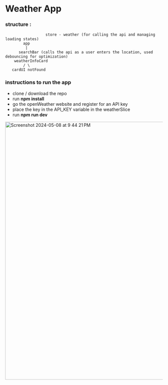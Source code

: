 # Weather App

### structure : 
                      store - weather (for calling the api and managing loading states)
            app
             |
          searchBar (calls the api as a user enters the location, used debouncing for optimization)
        weatherInfoCard  
            / \
       cardUI notFound   

### instructions to run the app

  - clone / download the repo
  - run **npm install**
  - go the openWeather website and register for an API key
  - place the key in the API_KEY variable in the weatherSlice
  - run **npm run dev**

<img width="823" alt="Screenshot 2024-05-08 at 9 44 21 PM" src="https://github.com/rahul228646/weather-app/assets/56363090/0adbeb8a-3866-4cfe-b265-722deeeffe4a">

